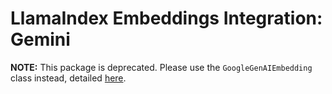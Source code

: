 # LlamaIndex Embeddings Integration: Gemini

**NOTE:** This package is deprecated. Please use the `GoogleGenAIEmbedding` class instead, detailed [here](https://github.com/run-llama/llama_index/blob/main/docs/docs/examples/embeddings/google_genai.ipynb).
